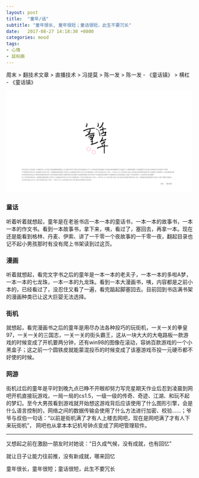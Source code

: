 ```yaml
---
layout: post
title:  "童年/话"
subtitle: "童年很长, 童年很短；童话很短，此生不要冗长"
date:   2017-08-27 14:18:30 +0800
categories: mood
tags: 
- 心情
- 鼠标画
---
```



周末 > 翻技术文章 > 直播技术 > 冯提莫 > 陈一发 > 陈一发 - 《童话镇》 > 横杠 - 《童话镇》

![](/img/post/童话、年_20170827.png)

### 童话
听着听着就想起，童年是在老爸书店一本一本的童话书，一本一本的故事书，一本一本的作文书。看到一本故事书，拿下来，咦，看过了，塞回去，再拿一本。现在还是能看到格林、丹麦、伊索、讲了一千零一个夜故事的一千零一夜，翻起目录也记不起小男孩那时有没有爬上书架读到过这页。

### 漫画
听着就想起，看完文字书之后的童年是一本一本的老夫子，一本一本的多啦A梦，一本一本的七龙珠，一本一本的九龙珠。看到一本大漫画书，咦，内容都是之前小本的，已经看过了，没忍住又看了一遍，看完踮起脚塞回去。目前回到书店满书架的漫画种类已让这大巨婴无法选择。

### 街机
就想起，看完漫画书之后的童年是用尽办法各种投巧的玩街机，一关一关的拳皇97，一关一关的三国志，一关一关的街头霸王，这从一块大大的大电路板一款游戏的时候变成了开机要两分钟，还有win98的图像在滚动，容纳百款游戏的一个小黑盒子；这之前一个圆铁皮就能蒙混投币的时候变成了该塞游戏币投一元硬币都不好使的时候。

### 网游
街机过后的童年是平时到晚九点已睁不开眼却努力写完星期天作业后忍到凌晨到网吧开机直接玩游戏，一局一局的cs1.5，一级一级的传奇、奇迹、江湖、和玩不起的梦幻。至今大男孩看到游戏就开始想这游戏背后应该使用了什么图形引擎，会是什么语言控制的，网络之间的数据传输会使用了什么方法进行加密、校验……；爷爷与叔伯一句话：“以前是街机满了才有人上楼去网吧，现在是网吧满了才有人下来玩街机”， 网吧也从拿本本记机号钟点变成了网吧管理软件。

***

又想起之前在激励一朋友时对她说：“日久成气候，没有成就，也有回忆”

就让日子让能力往前推，没有新成就，哪来回忆

童年很长，童年很短；童话很短，此生不要冗长
